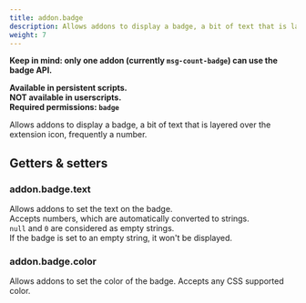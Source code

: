 ```yaml
---
title: addon.badge
description: Allows addons to display a badge, a bit of text that is layered over the extension icon, frequently a number.
weight: 7
---
```


**Keep in mind: only one addon (currently `msg-count-badge`) can use the badge API.**

**Available in persistent scripts.**  
**NOT available in userscripts.**  
**Required permissions: `badge`**  

Allows addons to display a badge, a bit of text that is layered over the extension icon, frequently a number.

## Getters & setters
### addon.badge.text
Allows addons to set the text on the badge.  
Accepts numbers, which are automatically converted to strings.  
`null` and `0` are considered as empty strings.  
If the badge is set to an empty string, it won't be displayed.
### addon.badge.color
Allows addons to set the color of the badge.
Accepts any CSS supported color.
